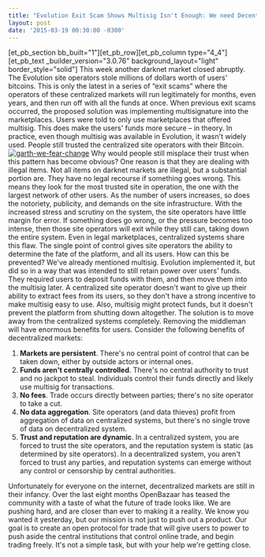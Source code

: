 ```yaml
---
title: "Evolution Exit Scam Shows Multisig Isn't Enough: We need Decentralization" 
layout: post
date: '2015-03-19 00:30:00 -0300'
---
```

        
\[et\_pb\_section bb\_built="1"\]\[et\_pb\_row\]\[et\_pb\_column type="4\_4"\]\[et\_pb\_text \_builder\_version="3.0.76" background\_layout="light" border\_style="solid"\] This week another darknet market closed abruptly. The Evolution site operators stole millions of dollars worth of users' bitcoins. This is only the latest in a series of “exit scams” where the operators of these centralized markets will run legitimately for months, even years, and then run off with all the funds at once. When previous exit scams occurred, the proposed solution was implementing multisignature into the marketplaces. Users were told to only use marketplaces that offered multisig. This does make the users' funds more secure – in theory. In practice, even though multisig was available in Evolution, it wasn't widely used. People still trusted the centralized site operators with their Bitcoin. [![garth-we-fear-change](https://blog.openbazaar.org/wp-content/uploads/2015/03/garth-we-fear-change.gif)](https://blog.openbazaar.org/wp-content/uploads/2015/03/garth-we-fear-change.gif) Why would people still misplace their trust when this pattern has become obvious? One reason is that they are dealing with illegal items. Not all items on darknet markets are illegal, but a substantial portion are. They have no legal recourse if something goes wrong. This means they look for the most trusted site in operation, the one with the largest network of other users. As the number of users increases, so does the notoriety, publicity, and demands on the site infrastructure. With the increased stress and scrutiny on the system, the site operators have little margin for error. If something does go wrong, or the pressure becomes too intense, then those site operators will exit while they still can, taking down the entire system. Even in legal marketplaces, centralized systems share this flaw. The single point of control gives site operators the ability to determine the fate of the platform, and all its users. How can this be prevented? We've already mentioned multisig. Evolution implemented it, but did so in a way that was intended to still retain power over users' funds. They required users to deposit funds with them, and then move them into the multisig later. A centralized site operator doesn't want to give up their ability to extract fees from its users, so they don't have a strong incentive to make multisig easy to use. Also, multisig might protect funds, but it doesn't prevent the platform from shutting down altogether. The solution is to move away from the centralized systems completely. Removing the middleman will have enormous benefits for users. Consider the following benefits of decentralized markets:

1.  **Markets are persistent**. There's no central point of control that can be taken down, either by outside actors or internal ones.
2.  **Funds aren't centrally controlled**. There's no central authority to trust and no jackpot to steal. Individuals control their funds directly and likely use multisig for transactions.
3.  **No fees**. Trade occurs directly between parties; there's no site operator to take a cut.
4.  **No data aggregation**. Site operators (and data thieves) profit from aggregation of data on centralized systems, but there's no single trove of data on decentralized system.
5.  **Trust and reputation are dynamic**. In a centralized system, you are forced to trust the site operators, and the reputation system is static (as determined by site operators). In a decentralized system, you aren't forced to trust any parties, and reputation systems can emerge without any control or censorship by central authorities.

Unfortunately for everyone on the internet, decentralized markets are still in their infancy. Over the last eight months OpenBazaar has teased the community with a taste of what the future of trade looks like. We are pushing hard, and are closer than ever to making it a reality. We know you wanted it yesterday, but our mission is not just to push out a product. Our goal is to create an open protocol for trade that will give users to power to push aside the central institutions that control online trade, and begin trading freely. It's not a simple task, but with your help we're getting close. 
